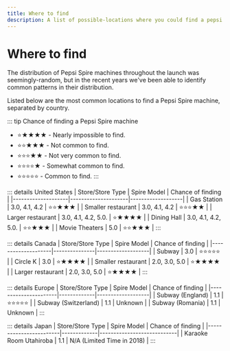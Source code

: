 ```yaml
---
title: Where to find
description: A list of possible-locations where you could find a pepsi spire machine.
---
```


# Where to find

The distribution of Pepsi Spire machines throughout the launch was seemingly-random, but in the recent years we've been able to identify common patterns in their distribution.

Listed below are the most common locations to find a Pepsi Spire machine, separated by country.

::: tip Chance of finding a Pepsi Spire machine
- ⭐★★★★ - Nearly impossible to find.
- ⭐⭐★★★ - Not common to find.
- ⭐⭐⭐★★ - Not very common to find.
- ⭐⭐⭐⭐★ - Somewhat common to find.
- ⭐⭐⭐⭐⭐ - Common to find.
:::

::: details United States
| Store/Store Type   | Spire Model         | Chance of finding |
|--------------------|---------------------|-------------------|
| Gas Station        | 3.0, 4.1, 4.2       | ⭐⭐★★★             |
| Smaller restaurant | 3.0, 4.1, 4.2       | ⭐⭐⭐★★             |
| Larger restaurant  | 3.0, 4.1, 4.2, 5.0. | ⭐★★★★             |
| Dining Hall        | 3.0, 4.1, 4.2, 5.0. | ⭐⭐★★★             |
| Movie Theaters     | 5.0                 | ⭐⭐★★★             |
:::

::: details Canada
| Store/Store Type   | Spire Model   | Chance of finding |
|--------------------|---------------|-------------------|
| Subway             | 3.0           | ⭐⭐⭐⭐⭐             |
| Circle K           | 3.0           | ⭐★★★★             |
| Smaller restaurant | 2.0, 3.0, 5.0 | ⭐★★★★             |
| Larger restaurant  | 2.0, 3.0, 5.0 | ⭐★★★★             |
:::

::: details Europe
| Store/Store Type     | Spire Model | Chance of finding |
|----------------------|-------------|-------------------|
| Subway (England)     | 1.1         | ⭐⭐⭐⭐⭐             |
| Subway (Switzerland) | 1.1         | Unknown           |
| Subway (Romania)     | 1.1         | Unknown           |
:::

::: details Japan
| Store/Store Type       | Spire Model | Chance of finding          |
|------------------------|-------------|----------------------------|
| Karaoke Room Utahiroba | 1.1         | N/A (Limited Time in 2018) |
:::